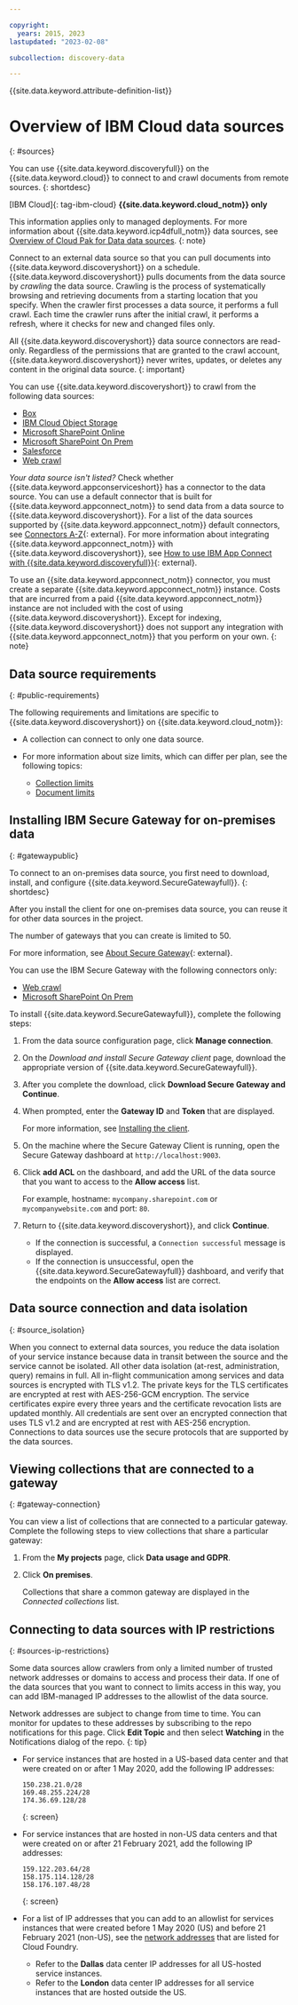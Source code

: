 ```yaml
---

copyright:
  years: 2015, 2023
lastupdated: "2023-02-08"

subcollection: discovery-data

---
```


{{site.data.keyword.attribute-definition-list}}

# Overview of IBM Cloud data sources
{: #sources}

<!-- V2 c/s help for the *Select a Collection type* page for IBM Cloud. Do not delete. -->

You can use {{site.data.keyword.discoveryfull}} on the {{site.data.keyword.cloud}} to connect to and crawl documents from remote sources.
{: shortdesc}

[IBM Cloud]{: tag-ibm-cloud} **{{site.data.keyword.cloud_notm}} only**

This information applies only to managed deployments. For more information about {{site.data.keyword.icp4dfull_notm}} data sources, see [Overview of Cloud Pak for Data data sources](/docs/discovery-data?topic=discovery-data-collection-types).
{: note}

Connect to an external data source so that you can pull documents into {{site.data.keyword.discoveryshort}} on a schedule. {{site.data.keyword.discoveryshort}} pulls documents from the data source by *crawling* the data source. Crawling is the process of systematically browsing and retrieving documents from a starting location that you specify. When the crawler first processes a data source, it performs a full crawl. Each time the crawler runs after the initial crawl, it performs a refresh, where it checks for new and changed files only.

All {{site.data.keyword.discoveryshort}} data source connectors are read-only. Regardless of the permissions that are granted to the crawl account, {{site.data.keyword.discoveryshort}} never writes, updates, or deletes any content in the original data source.
{: important}

You can use {{site.data.keyword.discoveryshort}} to crawl from the following data sources:

-   [Box](/docs/discovery-data?topic=discovery-data-connector-box-cloud)
-   [IBM Cloud Object Storage](/docs/discovery-data?topic=discovery-data-connector-cos-cloud)
-   [Microsoft SharePoint Online](/docs/discovery-data?topic=discovery-data-connector-sharepoint-online-cloud)
-   [Microsoft SharePoint On Prem](/docs/discovery-data?topic=discovery-data-connector-sharepoint-onprem-cloud)
-   [Salesforce](/docs/discovery-data?topic=discovery-data-connector-salesforce-cloud)
-   [Web crawl](/docs/discovery-data?topic=discovery-data-connector-web-cloud)

*Your data source isn't listed?* Check whether {{site.data.keyword.appconserviceshort}} has a connector to the data source. You can use a default connector that is built for {{site.data.keyword.appconnect_notm}} to send data from a data source to {{site.data.keyword.discoveryshort}}. For a list of the data sources supported by {{site.data.keyword.appconnect_notm}} default connectors, see [Connectors A-Z](https://www.ibm.com/cloud/app-connect/connectors/){: external}. For more information about integrating {{site.data.keyword.appconnect_notm}} with {{site.data.keyword.discoveryshort}}, see [How to use IBM App Connect with {{site.data.keyword.discoveryfull}}](https://www.ibm.com/support/knowledgecenter/SS6KM6/com.ibm.appconnect.dev.doc/how-to-guides-for-apps/watson-discovery.html){: external}.

To use an {{site.data.keyword.appconnect_notm}} connector, you must create a separate {{site.data.keyword.appconnect_notm}} instance. Costs that are incurred from a paid {{site.data.keyword.appconnect_notm}} instance are not included with the cost of using {{site.data.keyword.discoveryshort}}. Except for indexing, {{site.data.keyword.discoveryshort}} does not support any integration with {{site.data.keyword.appconnect_notm}} that you perform on your own.
{: note}

## Data source requirements
{: #public-requirements}

The following requirements and limitations are specific to {{site.data.keyword.discoveryshort}} on {{site.data.keyword.cloud_notm}}:

-   A collection can connect to only one data source.
-   For more information about size limits, which can differ per plan, see the following topics:

    -   [Collection limits](/docs/discovery-data?topic=discovery-data-collections#collections-limits)
    -   [Document limits](/docs/discovery-data?topic=discovery-data-collections#collections-doc-limits)

## Installing IBM Secure Gateway for on-premises data
{: #gatewaypublic}

<!-- Learn more topic WDS -->
To connect to an on-premises data source, you first need to download, install, and configure {{site.data.keyword.SecureGatewayfull}}.
{: shortdesc}

After you install the client for one on-premises data source, you can reuse it for other data sources in the project.

The number of gateways that you can create is limited to 50.

For more information, see [About Secure Gateway](/docs/SecureGateway?topic=SecureGateway-about-sg){: external}.

You can use the IBM Secure Gateway with the following connectors only:

-   [Web crawl](/docs/discovery-data?topic=discovery-data-connector-web-cloud#connector-web-cloud-prereq-task)
-   [Microsoft SharePoint On Prem](/docs/discovery-data?topic=discovery-data-connector-sharepoint-onprem-cloud#connector-sharepoint-onprem-cloud-prereq-task)

To install {{site.data.keyword.SecureGatewayfull}}, complete the following steps:

1.  From the data source configuration page, click **Manage connection**.
1.  On the *Download and install Secure Gateway client* page, download the appropriate version of {{site.data.keyword.SecureGatewayfull}}.
1.  After you complete the download, click **Download Secure Gateway and Continue**.
1.  When prompted, enter the **Gateway ID** and **Token** that are displayed.

    For more information, see [Installing the client](/docs/SecureGateway?topic=SecureGateway-client-install).
1.  On the machine where the Secure Gateway Client is running, open the Secure Gateway dashboard at `http://localhost:9003`.
1.  Click **add ACL** on the dashboard, and add the URL of the data source that you want to access to the **Allow access** list.

    For example, hostname: `mycompany.sharepoint.com` or `mycompanywebsite.com` and port: `80`.
1.  Return to {{site.data.keyword.discoveryshort}}, and click **Continue**.

    -   If the connection is successful, a `Connection successful` message is displayed.
    -   If the connection is unsuccessful, open the {{site.data.keyword.SecureGatewayfull}} dashboard, and verify that the endpoints on the **Allow access** list are correct.

## Data source connection and data isolation
{: #source_isolation}

When you connect to external data sources, you reduce the data isolation of your service instance because data in transit between the source and the service cannot be isolated. All other data isolation (at-rest, administration, query) remains in full. All in-flight communication among services and data sources is encrypted with TLS v1.2. The private keys for the TLS certificates are encrypted at rest with AES-256-GCM encryption. The service certificates expire every three years and the certificate revocation lists are updated monthly. All credentials are sent over an encrypted connection that uses TLS v1.2 and are encrypted at rest with AES-256 encryption. Connections to data sources use the secure protocols that are supported by the data sources.

## Viewing collections that are connected to a gateway
{: #gateway-connection}

You can view a list of collections that are connected to a particular gateway. Complete the following steps to view collections that share a particular gateway:

1.  From the **My projects** page, click **Data usage and GDPR**.
1.  Click **On premises**.

    Collections that share a common gateway are displayed in the *Connected collections* list.

## Connecting to data sources with IP restrictions
{: #sources-ip-restrictions}

Some data sources allow crawlers from only a limited number of trusted network addresses or domains to access and process their data. If one of the data sources that you want to connect to limits access in this way, you can add IBM-managed IP addresses to the allowlist of the data source.

Network addresses are subject to change from time to time. You can monitor for updates to these addresses by subscribing to the repo notifications for this page. Click **Edit Topic** and then select **Watching** in the Notifications dialog of the repo.
{: tip}

-   For service instances that are hosted in a US-based data center and that were created on or after 1 May 2020, add the following IP addresses:

    ```text
    150.238.21.0/28
    169.48.255.224/28
    174.36.69.128/28
    ```
    {: screen}

-   For service instances that are hosted in non-US data centers and that were created on or after 21 February 2021, add the following IP addresses:

    ```text
    159.122.203.64/28
    158.175.114.128/28
    158.176.107.48/28
    ```
    {: screen}

-   For a list of IP addresses that you can add to an allowlist for services instances that were created before 1 May 2020 (US) and before 21 February 2021 (non-US), see the [network addresses](https://cloud.ibm.com/docs/cloud-foundry-public?topic=cloud-foundry-public-network-address) that are listed for Cloud Foundry.

    -   Refer to the **Dallas** data center IP addresses for all US-hosted service instances.
    -   Refer to the **London** data center IP addresses for all service instances that are hosted outside the US.
